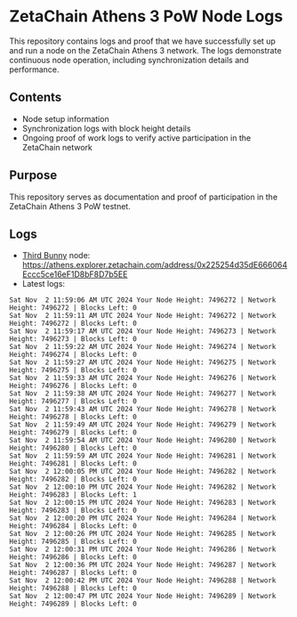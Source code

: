 # ZetaChain Athens 3 PoW Node Logs
This repository contains logs and proof that we have successfully set up and run a node on the ZetaChain Athens 3 network. The logs demonstrate continuous node operation, including synchronization details and performance.

## Contents
- Node setup information
- Synchronization logs with block height details
- Ongoing proof of work logs to verify active participation in the ZetaChain network

## Purpose
This repository serves as documentation and proof of participation in the ZetaChain Athens 3 PoW testnet.

## Logs

- [Third Bunny](https://thirdbunny.xyz/) node: https://athens.explorer.zetachain.com/address/0x225254d35dE666064Eccc5ce16eF1D8bF8D7b5EE
- Latest logs:
```
Sat Nov  2 11:59:06 AM UTC 2024 Your Node Height: 7496272 | Network Height: 7496272 | Blocks Left: 0
Sat Nov  2 11:59:11 AM UTC 2024 Your Node Height: 7496272 | Network Height: 7496272 | Blocks Left: 0
Sat Nov  2 11:59:17 AM UTC 2024 Your Node Height: 7496273 | Network Height: 7496273 | Blocks Left: 0
Sat Nov  2 11:59:22 AM UTC 2024 Your Node Height: 7496274 | Network Height: 7496274 | Blocks Left: 0
Sat Nov  2 11:59:27 AM UTC 2024 Your Node Height: 7496275 | Network Height: 7496275 | Blocks Left: 0
Sat Nov  2 11:59:33 AM UTC 2024 Your Node Height: 7496276 | Network Height: 7496276 | Blocks Left: 0
Sat Nov  2 11:59:38 AM UTC 2024 Your Node Height: 7496277 | Network Height: 7496277 | Blocks Left: 0
Sat Nov  2 11:59:43 AM UTC 2024 Your Node Height: 7496278 | Network Height: 7496278 | Blocks Left: 0
Sat Nov  2 11:59:49 AM UTC 2024 Your Node Height: 7496279 | Network Height: 7496279 | Blocks Left: 0
Sat Nov  2 11:59:54 AM UTC 2024 Your Node Height: 7496280 | Network Height: 7496280 | Blocks Left: 0
Sat Nov  2 11:59:59 AM UTC 2024 Your Node Height: 7496281 | Network Height: 7496281 | Blocks Left: 0
Sat Nov  2 12:00:05 PM UTC 2024 Your Node Height: 7496282 | Network Height: 7496282 | Blocks Left: 0
Sat Nov  2 12:00:10 PM UTC 2024 Your Node Height: 7496282 | Network Height: 7496283 | Blocks Left: 1
Sat Nov  2 12:00:15 PM UTC 2024 Your Node Height: 7496283 | Network Height: 7496283 | Blocks Left: 0
Sat Nov  2 12:00:20 PM UTC 2024 Your Node Height: 7496284 | Network Height: 7496284 | Blocks Left: 0
Sat Nov  2 12:00:26 PM UTC 2024 Your Node Height: 7496285 | Network Height: 7496285 | Blocks Left: 0
Sat Nov  2 12:00:31 PM UTC 2024 Your Node Height: 7496286 | Network Height: 7496286 | Blocks Left: 0
Sat Nov  2 12:00:36 PM UTC 2024 Your Node Height: 7496287 | Network Height: 7496287 | Blocks Left: 0
Sat Nov  2 12:00:42 PM UTC 2024 Your Node Height: 7496288 | Network Height: 7496288 | Blocks Left: 0
Sat Nov  2 12:00:47 PM UTC 2024 Your Node Height: 7496289 | Network Height: 7496289 | Blocks Left: 0
```
